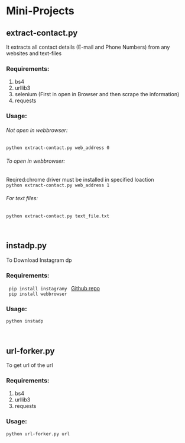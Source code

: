 # Mini-Projects

## extract-contact.py
It extracts all contact details (E-mail and Phone Numbers) from any websites and text-files
### Requirements:
1. bs4
2. urllib3
3. selenium (First in open in Browser and then scrape the information)
4. requests
### Usage:
###### Not open in webbrowser:
<code>python extract-contact.py web_address 0 </code> <br>
  
###### To open in webbrowser:
  Reqired:chrome driver must be installed in specified loaction </br>
<code>python extract-contact.py web_address 1 </code>

###### For text files:
<code>python extract-contact.py text_file.txt </code>
  
 </br>
 
 ## instadp.py
 To Download Instagram dp
 ### Requirements:
 <code> pip install instagramy </code>     [Github repo](https://github.com/yogeshwaran01/instagramy) </br>
 <code> pip install webbrowser </code>
 ### Usage:
  <code>python instadp <username> </code>
  
</br>

## url-forker.py
To get url of the url
### Requirements:
1. bs4
2. urllib3
3. requests
### Usage:
<code>python url-forker.py url </code>
  


 
